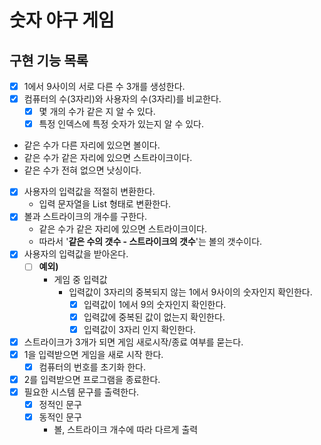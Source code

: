 # 숫자 야구 게임

## 구현 기능 목록

- [x] 1에서 9사이의 서로 다른 수 3개를 생성한다.
- [x] 컴퓨터의 수(3자리)와 사용자의 수(3자리)를 비교한다.
  - [x] 몇 개의 수가 같은 지 알 수 있다.
  - [x] 특정 인덱스에 특정 숫자가 있는지 알 수 있다.
- 같은 수가 다른 자리에 있으면 볼이다.
- 같은 수가 같은 자리에 있으면 스트라이크이다.
- 같은 수가 전혀 없으면 낫싱이다.

- [x] 사용자의 입력값을 적절히 변환한다.
  - 입력 문자열을 List<Integer> 형태로 변환한다.
- [x] 볼과 스트라이크의 개수를 구한다.
  - 같은 수가 같은 자리에 있으면 스트라이크이다.
  - 따라서 '**같은 수의 갯수 - 스트라이크의 갯수**'는 볼의 갯수이다.
- [x] 사용자의 입력값을 받아온다.
  - [ ] **예외)** 
    - 게임 중 입력값 
      - 입력값이 3자리의 중복되지 않는 1에서 9사이의 숫자인지 확인한다.
        - [x] 입력값이 1에서 9의 숫자인지 확인한다.
        - [x] 입력값에 중복된 값이 없는지 확인한다.
        - [x] 입력값이 3자리 인지 확인한다.
- [x] 스트라이크가 3개가 되면 게임 새로시작/종료 여부를 묻는다.
- [x] 1을 입력받으면 게임을 새로 시작 한다.
  - [x] 컴퓨터의 번호를 초기화 한다.
- [x] 2를 입력받으면 프로그램을 종료한다.
- [x] 필요한 시스템 문구를 출력한다.
  - [x] 정적인 문구
  - [x] 동적인 문구
    - 볼, 스트라이크 개수에 따라 다르게 출력